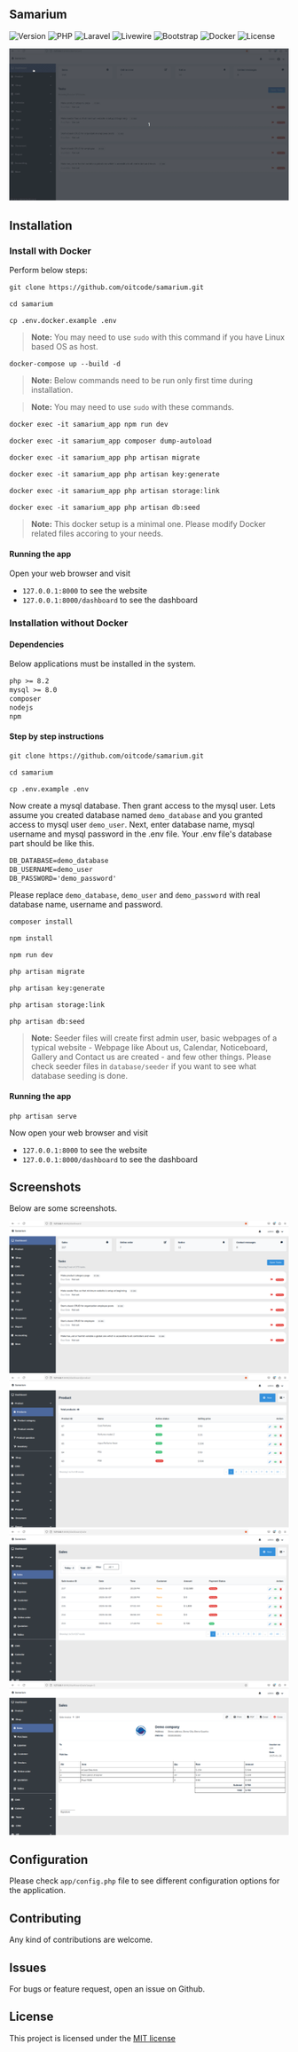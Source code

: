 ## Samarium

<!--
<div align="center">
# Samarium
</div>

<div align="center">
  <img src="screenshots/samarium-logo-1.png" alt="Samarium ERP logo">
</div>
-->

<div>
  <img src="https://img.shields.io/badge/Version-0.9.5-blue" alt="Version">  <img src="https://img.shields.io/badge/PHP-^8.2-474A8A" alt="PHP"> <img src="https://img.shields.io/badge/Laravel-^11.0-FA5B32" alt="Laravel"> <img src="https://img.shields.io/badge/Livewire-^3.0-AA3B62" alt="Livewire"> <img src="https://img.shields.io/badge/Bootstrap-^4.0-AA2BE2" alt="Bootstrap"> <img src="https://img.shields.io/badge/Docker-Supported-35a" alt="Docker"> <img src="https://img.shields.io/badge/License-MIT-7b2" alt="License">
</div>

![screenshot](screenshots/screenshot-sale-invoice-create-1.gif)

## Installation

### Install with Docker

Perform below steps:

```
git clone https://github.com/oitcode/samarium.git
```

```
cd samarium
```

```
cp .env.docker.example .env
```

> **Note:** You may need to use `sudo` with this command if you have Linux based OS as host.

```
docker-compose up --build -d
```

> **Note:** Below commands need to be run only first time during installation.

> **Note:** You may need to use `sudo` with these commands.

```
docker exec -it samarium_app npm run dev
```

```
docker exec -it samarium_app composer dump-autoload
```

```
docker exec -it samarium_app php artisan migrate
```

```
docker exec -it samarium_app php artisan key:generate
```

```
docker exec -it samarium_app php artisan storage:link
```

```
docker exec -it samarium_app php artisan db:seed
```

> **Note:** This docker setup is a minimal one. Please modify Docker related files accoring to your needs.

#### Running the app

Open your web browser and visit 
- `127.0.0.1:8000` to see the website
- `127.0.0.1:8000/dashboard` to see the dashboard

### Installation without Docker

#### Dependencies 

Below applications must be installed in the system. 

```
php >= 8.2
mysql >= 8.0
composer
nodejs
npm
```

#### Step by step instructions

```
git clone https://github.com/oitcode/samarium.git
```

```
cd samarium
```

```
cp .env.example .env
```

Now create a mysql database. Then grant access to the mysql user. 
Lets assume you created database named `demo_database` and you granted
access to mysql user `demo_user`. Next, enter database name, mysql username
and mysql password in the .env file.  Your .env file's database part should
be like this.

```
DB_DATABASE=demo_database
DB_USERNAME=demo_user
DB_PASSWORD='demo_password'
```
Please replace `demo_database`, `demo_user` and `demo_password` with real
database name, username and password.

```
composer install
```

```
npm install
```

```
npm run dev
```

```
php artisan migrate
```

```
php artisan key:generate
```

```
php artisan storage:link
```

```
php artisan db:seed
```

> **Note:** Seeder files will create first admin user, basic webpages
> of a typical website - Webpage like About us, Calendar, Noticeboard,
> Gallery and Contact us are created - and few other things. Please
> check seeder files in `database/seeder` if you want to see what
> database seeding is done.

#### Running the app

```
php artisan serve
```

Now open your web browser and visit 
- `127.0.0.1:8000` to see the website
- `127.0.0.1:8000/dashboard` to see the dashboard

## Screenshots

Below are some screenshots.

![screenshot](screenshots/dashboard-screenshot-1.png)
![screenshot](screenshots/screenshot-product-list-1.png)
![screenshot](screenshots/screenshot-sale-invoice-list-1.png)
![screenshot](screenshots/screenshot-sale-invoice-display-finished-1.png)

<!--
## GIFs

![screenshot](screenshots/screenshot-gif-product-1.gif)

![screenshot](screenshots/create-webpage-1.gif)

![screenshot](screenshots/create-post-1.gif)
-->

## Configuration

Please check `app/config.php` file to see different configuration options
for the application.

<!--Below are some configuration options you may want to
change.  

File:                    `app/config.php`
Configurable option:     `App menu color options`

```
'app_menu_dropdown_button_text_color' => 'text-white',
'app_menu_normal_button_text_color'   => 'text-white',
'app_menu_bg_color'                   => 'bg-dark',

'app_top_menu_bg_color'               => 'bg-light',
'app_top_menu_text_color'             => 'text-dark',
```
-->

## Contributing

Any kind of contributions are welcome.

## Issues

For bugs or feature request, open an issue on Github. 

## License

This project is licensed under the [MIT license](https://opensource.org/licenses/MIT)
